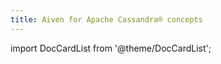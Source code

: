 ```yaml
---
title: Aiven for Apache Cassandra® concepts
---
```


import DocCardList from '@theme/DocCardList';

<DocCardList />
